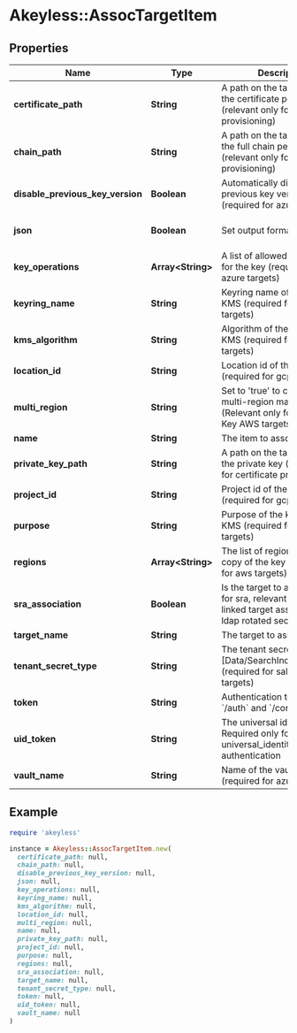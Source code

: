 # Akeyless::AssocTargetItem

## Properties

| Name | Type | Description | Notes |
| ---- | ---- | ----------- | ----- |
| **certificate_path** | **String** | A path on the target to store the certificate pem file (relevant only for certificate provisioning) | [optional] |
| **chain_path** | **String** | A path on the target to store the full chain pem file (relevant only for certificate provisioning) | [optional] |
| **disable_previous_key_version** | **Boolean** | Automatically disable previous key version (required for azure targets) | [optional][default to false] |
| **json** | **Boolean** | Set output format to JSON | [optional][default to false] |
| **key_operations** | **Array&lt;String&gt;** | A list of allowed operations for the key (required for azure targets) | [optional] |
| **keyring_name** | **String** | Keyring name of the GCP KMS (required for gcp targets) | [optional] |
| **kms_algorithm** | **String** | Algorithm of the key in GCP KMS (required for gcp targets) | [optional] |
| **location_id** | **String** | Location id of the GCP KMS (required for gcp targets) | [optional] |
| **multi_region** | **String** | Set to &#39;true&#39; to create a multi-region managed key. (Relevant only for Classic Key AWS targets) | [optional][default to &#39;false&#39;] |
| **name** | **String** | The item to associate |  |
| **private_key_path** | **String** | A path on the target to store the private key (relevant only for certificate provisioning) | [optional] |
| **project_id** | **String** | Project id of the GCP KMS (required for gcp targets) | [optional] |
| **purpose** | **String** | Purpose of the key in GCP KMS (required for gcp targets) | [optional] |
| **regions** | **Array&lt;String&gt;** | The list of regions to create a copy of the key in (relevant for aws targets) | [optional] |
| **sra_association** | **Boolean** | Is the target to associate is for sra, relevant only for linked target association for ldap rotated secret | [optional][default to false] |
| **target_name** | **String** | The target to associate |  |
| **tenant_secret_type** | **String** | The tenant secret type [Data/SearchIndex/Analytics] (required for salesforce targets) | [optional] |
| **token** | **String** | Authentication token (see &#x60;/auth&#x60; and &#x60;/configure&#x60;) | [optional] |
| **uid_token** | **String** | The universal identity token, Required only for universal_identity authentication | [optional] |
| **vault_name** | **String** | Name of the vault used (required for azure targets) | [optional] |

## Example

```ruby
require 'akeyless'

instance = Akeyless::AssocTargetItem.new(
  certificate_path: null,
  chain_path: null,
  disable_previous_key_version: null,
  json: null,
  key_operations: null,
  keyring_name: null,
  kms_algorithm: null,
  location_id: null,
  multi_region: null,
  name: null,
  private_key_path: null,
  project_id: null,
  purpose: null,
  regions: null,
  sra_association: null,
  target_name: null,
  tenant_secret_type: null,
  token: null,
  uid_token: null,
  vault_name: null
)
```

